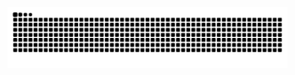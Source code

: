 <p align="center">
  <img src="https://raw.githubusercontent.com/tingchen1992/tingchen1992/output/snake.svg" alt="GitHub Snake Animation">
</p>
